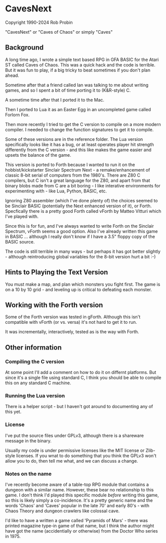 # CavesNext

Copyright 1990-2024 Rob Probin

"CavesNext" or "Caves of Chaos" or simply "Caves"

## Background

A long time ago, I wrote a simple text based RPG in GFA BASIC for the Atari ST called Caves of Chaos. This was a quick hack and the code is terrible. But it was fun to play, if a big tricky to beat sometimes if you don't plan ahead. 

Sometime after that a friend called Ian was talking to me about writing games, and so I spent a bit of time porting it to (K&R-style) C.

A sometime time after that I ported it to the Mac. 

Then I ported to Lua it as an Easter Egg in an uncompleted game called Forlorn Fox.

Then more recently I tried to get the C version to compile on a more modern compiler. I needed to change the function signatures to get it to compile. 

Some of these versions are in the reference folder. The Lua version specifically looks like it has a bug, or at least operates player hit strength differently from the C version - and this like makes the game easier and upsets the balance of the game.

This version is ported to Forth because I wanted to run it on the hobbist/kickstarter Sinclair Spectrum Next - a remake/enhancement of classic 8-bit serial of computers from the 1980's. There are Z80 C compilers, but C isn't a great language for the Z80, and apart from that binary blobs made from C are a bit boring - I like interative environments for experimenting with - like Lua, Python, BASIC, etc.

Ignoring Z80 assembler (which I've done plenty of) the choices seemed to be Sinclair BASIC (potentially the Next enhanced version of it), or Forth. Specfically there is a pretty good Forth called vForth by Matteo Vitturi which I've played with. 

Since this is for fun, and I've always wanted to write Forth on the Sinclair Spectrum, vForth seems a good option. Also I've already written this game in BASIC ... although I really don't know if I have a 3.5" floppy copy of the BASIC source.

The code is still terrible in many ways - but perhaps it has got better slightly - although reintroducing global variables for the 8-bit version hurt a bit :-)


## Hints to Playing the Text Version

You must make a map, and plan which monsters you fight first. The game is on a 10 by 10 grid - and leveling up is critical to defeating each monster.

## Working with the Forth version

Some of the Forth version was tested in gForth. Although this isn't compatible with vForth (or vs. versa) it's not hard to get it to run.

It was incrementally, interactively, tested as is the way with Forth. 


## Other information

### Compiling the C version

At some point I'll add a comment on how to do it on differnt platforms. But since it's a single file using standard C, I think you should be able to compile this on any standard C machine.

### Running the Lua version

There is a helper script - but I haven't got around to documenting any of this yet.

### License

I've put the source files under GPLv3, although there is a shareware message in the binary. 

Usually my code is under permissive licenses like the MIT license or Zlib-style licenses. If you wnat to do something that you think the GPLv3 won't allow you to do, then tell me what, and we can discuss a change.

### Notes on the name

I've recently become aware of a table-top RPG module that contains a dungeon with a similar name. However, these bear no relationship to this game. I don't think I'd played this specific module *before* writing this game, so this is likely simply a co-incidence. It's a pretty generic name and the words 'Chaos' and 'Caves' popular in the late 70' and early 80's - with Chaos Theory and dungeon crawlers like colossal cave.

I'd like to have a written a game called 'Pyramids of Mars' - there was printed magazine type-in game of that name, but I think the author might have got the name (accidentially or otherwise) from the Doctor Who series in 1975.


